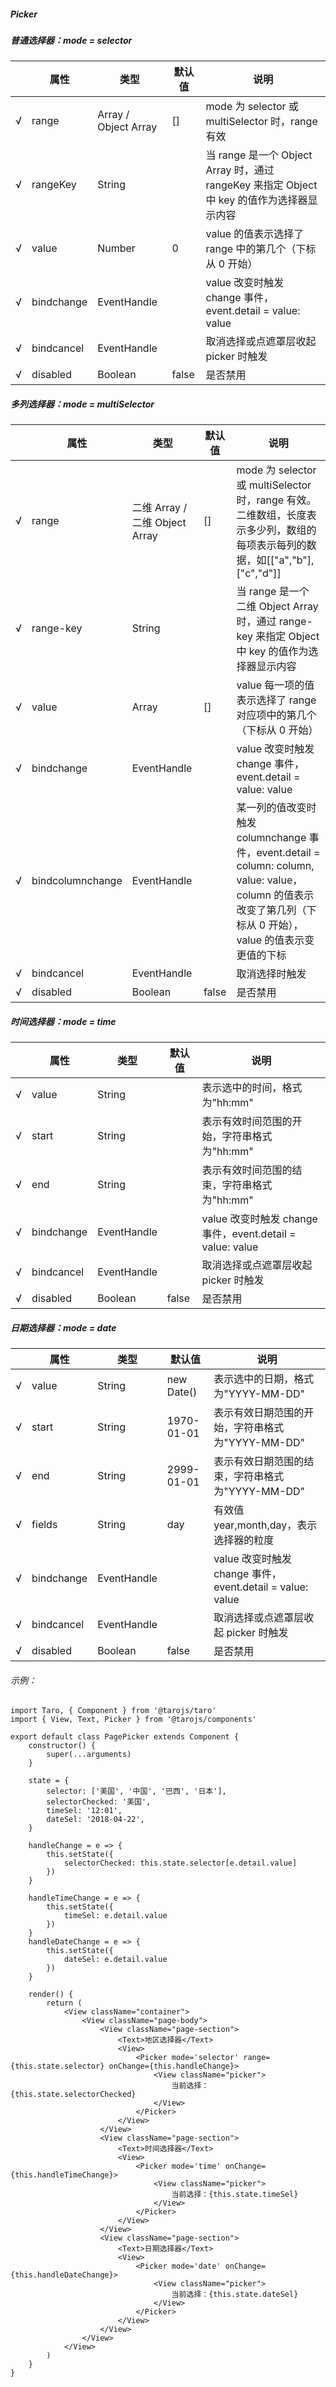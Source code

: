##### Picker

##### 普通选择器：mode = selector
|     | 属性       | 类型                 | 默认值 | 说明                                                                                        |
| --- | ---------- | -------------------- | ------ | ------------------------------------------------------------------------------------------- |
| √   | range      | Array / Object Array | []     | mode 为 selector 或 multiSelector 时，range 有效                                            |
| √   | rangeKey  | String               |        | 当 range 是一个 Object Array 时，通过 rangeKey 来指定 Object 中 key 的值作为选择器显示内容 |
| √   | value      | Number               | 0      | value 的值表示选择了 range 中的第几个（下标从 0 开始）                                      |
| √   | bindchange | EventHandle          |        | value 改变时触发 change 事件，event.detail = value: value                                   |
| √   | bindcancel | EventHandle          |        | 取消选择或点遮罩层收起 picker 时触发                                                        |
| √   | disabled   | Boolean              | false  | 是否禁用                                                                                    |

##### 多列选择器：mode = multiSelector

|     | 属性             | 类型                           | 默认值 | 说明                                                                                                                                                          |
| --- | ---------------- | ------------------------------ | ------ | ------------------------------------------------------------------------------------------------------------------------------------------------------------- |
| √   | range            | 二维 Array / 二维 Object Array | []     | mode 为 selector 或 multiSelector 时，range 有效。二维数组，长度表示多少列，数组的每项表示每列的数据，如[["a","b"], ["c","d"]]                                |
| √   | range-key        | String                         |        | 当 range 是一个 二维 Object Array 时，通过 range-key 来指定 Object 中 key 的值作为选择器显示内容                                                              |
| √   | value            | Array                          | []     | value 每一项的值表示选择了 range 对应项中的第几个（下标从 0 开始）                                                                                            |
| √   | bindchange       | EventHandle                    |        | value 改变时触发 change 事件，event.detail = value: value                                                                                                     |
| √   | bindcolumnchange | EventHandle                    |        | 某一列的值改变时触发 columnchange 事件，event.detail = column: column, value: value，column 的值表示改变了第几列（下标从 0 开始），value 的值表示变更值的下标 |
| √   | bindcancel       | EventHandle                    |        | 取消选择时触发                                                                                                                                                |
| √   | disabled         | Boolean                        | false  | 是否禁用                                                                                                                                                      |

##### 时间选择器：mode = time

|     | 属性       | 类型        | 默认值 | 说明                                                      |
| --- | ---------- | ----------- | ------ | --------------------------------------------------------- |
| √   | value      | String      |        | 表示选中的时间，格式为"hh:mm"                             |
| √   | start      | String      |        | 表示有效时间范围的开始，字符串格式为"hh:mm"               |
| √   | end        | String      |        | 表示有效时间范围的结束，字符串格式为"hh:mm"               |
| √   | bindchange | EventHandle |        | value 改变时触发 change 事件，event.detail = value: value |
| √   | bindcancel | EventHandle |        | 取消选择或点遮罩层收起 picker 时触发                      |
| √   | disabled   | Boolean     | false  | 是否禁用                                                  |

##### 日期选择器：mode = date

|     | 属性       | 类型        | 默认值     | 说明                                                      |
| --- | ---------- | ----------- | ---------- | --------------------------------------------------------- |
| √   | value      | String      | new Date() | 表示选中的日期，格式为"YYYY-MM-DD"                        |
| √   | start      | String      | 1970-01-01 | 表示有效日期范围的开始，字符串格式为"YYYY-MM-DD"          |
| √   | end        | String      | 2999-01-01 | 表示有效日期范围的结束，字符串格式为"YYYY-MM-DD"          |
| √   | fields     | String      | day        | 有效值 year,month,day，表示选择器的粒度                   |
| √   | bindchange | EventHandle |            | value 改变时触发 change 事件，event.detail = value: value |
| √   | bindcancel | EventHandle |            | 取消选择或点遮罩层收起 picker 时触发                      |
| √   | disabled   | Boolean     | false      | 是否禁用                                                  |

###### 示例：
```
import Taro, { Component } from '@tarojs/taro'
import { View, Text, Picker } from '@tarojs/components'

export default class PagePicker extends Component {
    constructor() {
        super(...arguments)
    }

    state = {
        selector: ['美国', '中国', '巴西', '日本'],
        selectorChecked: '美国',
        timeSel: '12:01',
        dateSel: '2018-04-22',
    }

    handleChange = e => {
        this.setState({
            selectorChecked: this.state.selector[e.detail.value]
        })
    }

    handleTimeChange = e => {
        this.setState({
            timeSel: e.detail.value
        })
    }
    handleDateChange = e => {
        this.setState({
            dateSel: e.detail.value
        })
    }

    render() {
        return (
            <View className="container">
                <View className="page-body">
                    <View className="page-section">
                        <Text>地区选择器</Text>
                        <View>
                            <Picker mode='selector' range={this.state.selector} onChange={this.handleChange}>
                                <View className="picker">
                                    当前选择：{this.state.selectorChecked}
                                </View>
                            </Picker>
                        </View>
                    </View>
                    <View className="page-section">
                        <Text>时间选择器</Text>
                        <View>
                            <Picker mode='time' onChange={this.handleTimeChange}>
                                <View className="picker">
                                    当前选择：{this.state.timeSel}
                                </View>
                            </Picker>
                        </View>
                    </View>
                    <View className="page-section">
                        <Text>日期选择器</Text>
                        <View>
                            <Picker mode='date' onChange={this.handleDateChange}>
                                <View className="picker">
                                    当前选择：{this.state.dateSel}
                                </View>
                            </Picker>
                        </View>
                    </View>
                </View>
            </View>
        )
    }
}

```